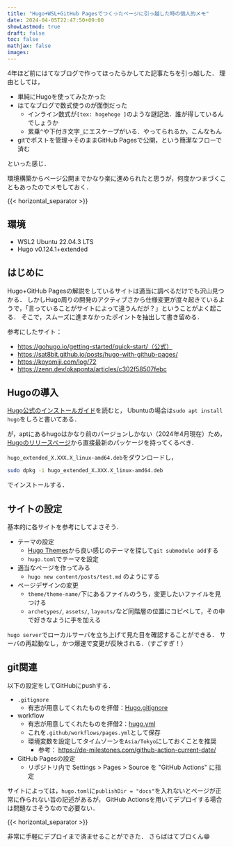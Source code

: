 ```yaml
---
title: "Hugo+WSL+GitHub Pagesでつくったページに引っ越した時の個人的メモ"
date: 2024-04-05T22:47:50+09:00
showLastmod: true
draft: false
toc: false
mathjax: false
images:
---
```


4年ほど前にはてなブログで作ってほったらかしてた記事たちを引っ越した．
理由としては，
- 単純にHugoを使ってみたかった
- はてなブログで数式使うのが面倒だった
	- インライン数式が`[tex: hogehoge ]`のような謎記法．誰が得しているんでしょうか
	- 累乗`^`や下付き文字`_`にエスケープがいる．やってられるか，こんなもん
- gitでポストを管理->そのままGitHub Pagesで公開，という簡潔なフローで済む

といった感じ．

環境構築からページ公開までかなり楽に進められたと思うが，何度かつまづくこともあったのでメモしておく．

{{< horizontal_separator >}}

## 環境
- WSL2 Ubuntu 22.04.3 LTS
- Hugo v0.124.1+extended


## はじめに
Hugo+GitHub Pagesの解説をしているサイトは適当に調べるだけでも沢山見つかる．
しかしHugo周りの開発のアクティブさから仕様変更が度々起きているようで，「言っていることがサイトによって違うんだが？」ということがよく起こる．
そこで，スムーズに進まなかったポイントを抽出して書き留める．

参考にしたサイト：
- https://gohugo.io/getting-started/quick-start/（公式）
- https://sat8bit.github.io/posts/hugo-with-github-pages/
- https://koyomiji.com/log/72
- https://zenn.dev/okaponta/articles/c302f58507febc

## Hugoの導入
[Hugo公式のインストールガイド](https://gohugo.io/installation/linux/)を読むと，
Ubuntuの場合は`sudo apt install hugo`をしろと書いてある．

が，aptにあるhugoはかなり前のバージョンしかない（2024年4月現在）ため，
[Hugoのリリースページ](https://github.com/gohugoio/hugo/releases)から直接最新のパッケージを持ってくるべき．

`hugo_extended_X.XXX.X_linux-amd64.deb`をダウンロードし，
```bash
sudo dpkg -i hugo_extended_X.XXX.X_linux-amd64.deb
```
でインストールする．

## サイトの設定
基本的に各サイトを参考にしてよさそう．
- テーマの設定
	- [Hugo Themes](https://themes.gohugo.io/)から良い感じのテーマを探して`git submodule add`する
	- `hugo.toml`でテーマを設定
- 適当なページを作ってみる
	- `hugo new content/posts/test.md` のようにする
- ページデザインの変更
	- `theme/theme-name/`下にあるファイルのうち，変更したいファイルを見つける
	- `archetypes/`, `assets/`, `layouts/`など同階層の位置にコピペして，その中で好きなように手を加える

`hugo server`でローカルサーバを立ち上げて見た目を確認することができる．
サーバの再起動なし，かつ爆速で変更が反映される．（すごすぎ！）

## git関連
以下の設定をしてGitHubにpushする．

- `.gitignore`
	- 有志が用意してくれたものを拝借：[Hugo.gitignore](https://github.com/github/gitignore/blob/main/community/Golang/Hugo.gitignore)
- workflow
	- 有志が用意してくれたものを拝借2：[hugo.yml](https://github.com/actions/starter-workflows/blob/main/pages/hugo.yml)
	- これを`.github/workflows/pages.yml`として保存
	- 環境変数を設定してタイムゾーンを`Asia/Tokyo`にしておくことを推奨
		- 参考： https://de-milestones.com/github-action-current-date/
- GitHub Pagesの設定
	- リポジトリ内で Settings > Pages > Source を "GitHub Actions" に指定

サイトによっては，`hugo.toml`に`publishDir = "docs"`を入れないとページが正常に作られない旨の記述があるが，
GitHub Actionsを用いてデプロイする場合は問題なさそうなので必要ない．

{{< horizontal_separator >}}

非常に手軽にデプロイまで済ませることができた．
さらばはてブロくん:grin:
